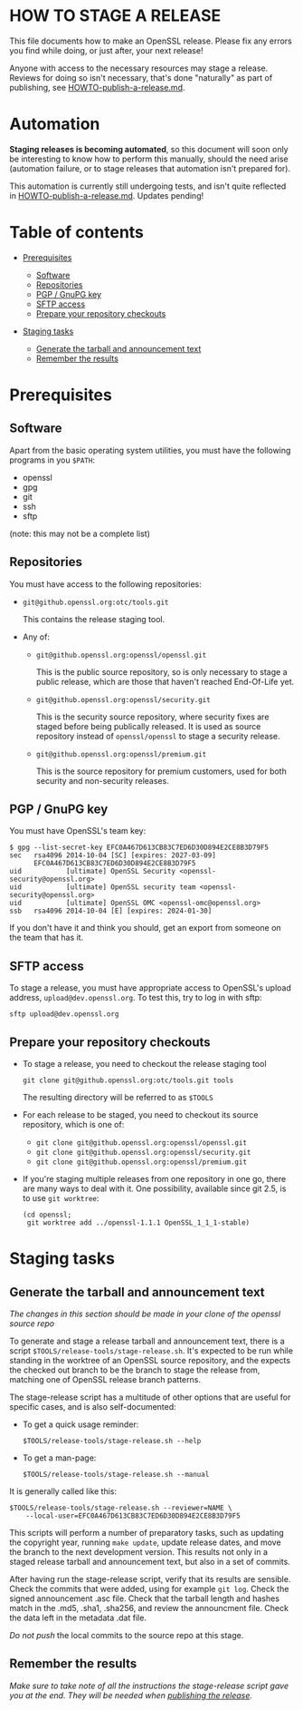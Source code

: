 # HOW TO STAGE A RELEASE

This file documents how to make an OpenSSL release.  Please fix any errors
you find while doing, or just after, your next release!

Anyone with access to the necessary resources may stage a release.  Reviews
for doing so isn't necessary, that's done "naturally" as part of publishing,
see [HOWTO-publish-a-release.md](HOWTO-publish-a-release.md).

# Automation

**Staging releases is becoming automated**, so this document will soon only
be interesting to know how to perform this manually, should the need arise
(automation failure, or to stage releases that automation isn't prepared
for).

This automation is currently still undergoing tests, and isn't quite
reflected in [HOWTO-publish-a-release.md](HOWTO-publish-a-release.md).
Updates pending!

# Table of contents

-   [Prerequisites](#prerequisites)
    -   [Software](#software)
    -   [Repositories](#repositories)
    -   [PGP / GnuPG key](#pgp-gnupg-key)
    -   [SFTP access](#check-your-access)
    -   [Prepare your repository checkouts](#prepare-your-repository-checkouts)
-   [Staging tasks](#staging-tasks)

    -   [Generate the tarball and announcement text](#generating-the-tarball-and-announcement-text)
    -   [Remember the results](#remember-the-results)

# Prerequisites

## Software

Apart from the basic operating system utilities, you must have the following
programs in you `$PATH`:

- openssl
- gpg
- git
- ssh
- sftp

(note: this may not be a complete list)

## Repositories

You must have access to the following repositories:

-   `git@github.openssl.org:otc/tools.git`

    This contains the release staging tool.

-   Any of:

    -   `git@github.openssl.org:openssl/openssl.git`

        This is the public source repository, so is only necessary to stage
        a public release, which are those that haven't reached End-Of-Life
        yet.

    -   `git@github.openssl.org:openssl/security.git`

        This is the security source repository, where security fixes are
        staged before being publically released.  It is used as source
        repository instead of `openssl/openssl` to stage a security
        release.

    -   `git@github.openssl.org:openssl/premium.git`

        This is the source repository for premium customers, used for both
        security and non-security releases.

## PGP / GnuPG key

You must have OpenSSL's team key:

    $ gpg --list-secret-key EFC0A467D613CB83C7ED6D30D894E2CE8B3D79F5
    sec   rsa4096 2014-10-04 [SC] [expires: 2027-03-09]
          EFC0A467D613CB83C7ED6D30D894E2CE8B3D79F5
    uid           [ultimate] OpenSSL Security <openssl-security@openssl.org>
    uid           [ultimate] OpenSSL security team <openssl-security@openssl.org>
    uid           [ultimate] OpenSSL OMC <openssl-omc@openssl.org>
    ssb   rsa4096 2014-10-04 [E] [expires: 2024-01-30]

If you don't have it and think you should, get an export from someone on the
team that has it.

## SFTP access

To stage a release, you must have appropriate access to OpenSSL's upload
address, `upload@dev.openssl.org`.  To test this, try to log in with sftp:

    sftp upload@dev.openssl.org

## Prepare your repository checkouts

-   To stage a release, you need to checkout the release staging tool

        git clone git@github.openssl.org:otc/tools.git tools

    The resulting directory will be referred to as `$TOOLS`

-   For each release to be staged, you need to checkout its source
    repository, which is one of:

    -   `git clone git@github.openssl.org:openssl/openssl.git`
    -   `git clone git@github.openssl.org:openssl/security.git`
    -   `git clone git@github.openssl.org:openssl/premium.git`

-   If you're staging multiple releases from one repository in one go, there
    are many ways to deal with it.  One possibility, available since git 2.5,
    is to use `git worktree`:

        (cd openssl;
         git worktree add ../openssl-1.1.1 OpenSSL_1_1_1-stable)

# Staging tasks

## Generate the tarball and announcement text

*The changes in this section should be made in your clone of the openssl
source repo*

To generate and stage a release tarball and announcement text, there is a
script `$TOOLS/release-tools/stage-release.sh`.  It's expected to be run
while standing in the worktree of an OpenSSL source repository, and the
expects the checked out branch to be the branch to stage the release from,
matching one of OpenSSL release branch patterns.

The stage-release script has a multitude of other options that are useful
for specific cases, and is also self-documented:

-   To get a quick usage reminder:

        $TOOLS/release-tools/stage-release.sh --help

-   To get a man-page:

        $TOOLS/release-tools/stage-release.sh --manual

It is generally called like this:

    $TOOLS/release-tools/stage-release.sh --reviewer=NAME \
        --local-user=EFC0A467D613CB83C7ED6D30D894E2CE8B3D79F5

This scripts will perform a number of preparatory tasks, such as updating
the copyright year, running `make update`, update release dates, and move
the branch to the next development version.  This results not only in a
staged release tarball and announcement text, but also in a set of commits.

After having run the stage-release script, verify that its results are
sensible.  Check the commits that were added, using for example `git log`.
Check the signed announcement .asc file.  Check that the tarball length and
hashes match in the .md5, .sha1, .sha256, and review the announcment file.
Check the data left in the metadata .dat file.

*Do not push* the local commits to the source repo at this stage.

## Remember the results

*Make sure to take note of all the instructions the stage-release script gave
you at the end.  They will be needed when
[publishing the release](HOWTO-publish-a-release.md).*
